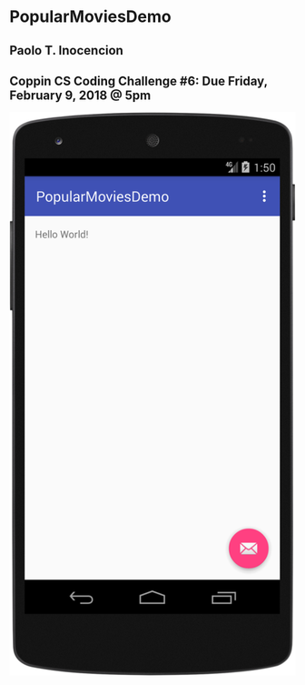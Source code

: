 # PopularMoviesDemo
## Paolo T. Inocencion
## Coppin CS Coding Challenge #6: Due Friday, February 9, 2018 @ 5pm

![alt text](https://github.com/techinologic/PopularMoviesDemo/blob/master/device-2018-02-09-135031.png)
